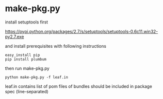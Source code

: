 make-pkg.py
===========

install setuptools first

https://pypi.python.org/packages/2.7/s/setuptools/setuptools-0.6c11.win32-py2.7.exe

and install prerequisites with following instructions

    easy_install pip
    pip install plumbum

then run make-pkg.py

    python make-pkg.py -f leaf.in

leaf.in contains list of pom files of bundles should be included in package spec (line-separated)
